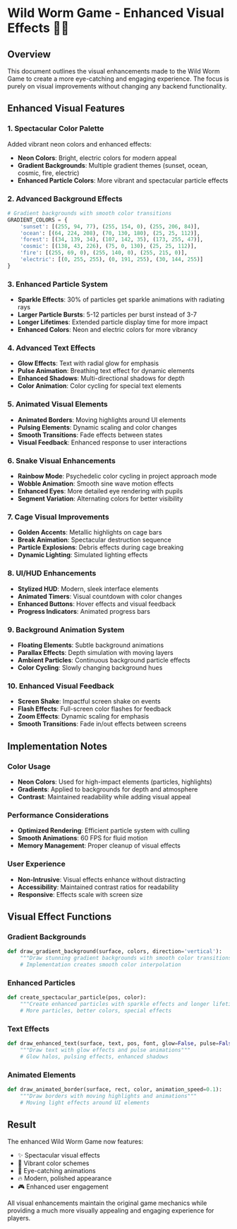 # Wild Worm Game - Enhanced Visual Effects 🐍✨

## Overview
This document outlines the visual enhancements made to the Wild Worm Game to create a more eye-catching and engaging experience. The focus is purely on visual improvements without changing any backend functionality.

## Enhanced Visual Features

### 1. Spectacular Color Palette
Added vibrant neon colors and enhanced effects:
- **Neon Colors**: Bright, electric colors for modern appeal
- **Gradient Backgrounds**: Multiple gradient themes (sunset, ocean, cosmic, fire, electric)
- **Enhanced Particle Colors**: More vibrant and spectacular particle effects

### 2. Advanced Background Effects
```python
# Gradient backgrounds with smooth color transitions
GRADIENT_COLORS = {
    'sunset': [(255, 94, 77), (255, 154, 0), (255, 206, 84)],
    'ocean': [(64, 224, 208), (70, 130, 180), (25, 25, 112)],
    'forest': [(34, 139, 34), (107, 142, 35), (173, 255, 47)],
    'cosmic': [(138, 43, 226), (75, 0, 130), (25, 25, 112)],
    'fire': [(255, 69, 0), (255, 140, 0), (255, 215, 0)],
    'electric': [(0, 255, 255), (0, 191, 255), (30, 144, 255)]
}
```

### 3. Enhanced Particle System
- **Sparkle Effects**: 30% of particles get sparkle animations with radiating rays
- **Larger Particle Bursts**: 5-12 particles per burst instead of 3-7
- **Longer Lifetimes**: Extended particle display time for more impact
- **Enhanced Colors**: Neon and electric colors for more vibrancy

### 4. Advanced Text Effects
- **Glow Effects**: Text with radial glow for emphasis
- **Pulse Animation**: Breathing text effect for dynamic elements
- **Enhanced Shadows**: Multi-directional shadows for depth
- **Color Animation**: Color cycling for special text elements

### 5. Animated Visual Elements
- **Animated Borders**: Moving highlights around UI elements
- **Pulsing Elements**: Dynamic scaling and color changes
- **Smooth Transitions**: Fade effects between states
- **Visual Feedback**: Enhanced response to user interactions

### 6. Snake Visual Enhancements
- **Rainbow Mode**: Psychedelic color cycling in project approach mode
- **Wobble Animation**: Smooth sine wave motion effects
- **Enhanced Eyes**: More detailed eye rendering with pupils
- **Segment Variation**: Alternating colors for better visibility

### 7. Cage Visual Improvements
- **Golden Accents**: Metallic highlights on cage bars
- **Break Animation**: Spectacular destruction sequence
- **Particle Explosions**: Debris effects during cage breaking
- **Dynamic Lighting**: Simulated lighting effects

### 8. UI/HUD Enhancements
- **Stylized HUD**: Modern, sleek interface elements
- **Animated Timers**: Visual countdown with color changes
- **Enhanced Buttons**: Hover effects and visual feedback
- **Progress Indicators**: Animated progress bars

### 9. Background Animation System
- **Floating Elements**: Subtle background animations
- **Parallax Effects**: Depth simulation with moving layers
- **Ambient Particles**: Continuous background particle effects
- **Color Cycling**: Slowly changing background hues

### 10. Enhanced Visual Feedback
- **Screen Shake**: Impactful screen shake on events
- **Flash Effects**: Full-screen color flashes for feedback
- **Zoom Effects**: Dynamic scaling for emphasis
- **Smooth Transitions**: Fade in/out effects between screens

## Implementation Notes

### Color Usage
- **Neon Colors**: Used for high-impact elements (particles, highlights)
- **Gradients**: Applied to backgrounds for depth and atmosphere
- **Contrast**: Maintained readability while adding visual appeal

### Performance Considerations
- **Optimized Rendering**: Efficient particle system with culling
- **Smooth Animations**: 60 FPS for fluid motion
- **Memory Management**: Proper cleanup of visual effects

### User Experience
- **Non-Intrusive**: Visual effects enhance without distracting
- **Accessibility**: Maintained contrast ratios for readability
- **Responsive**: Effects scale with screen size

## Visual Effect Functions

### Gradient Backgrounds
```python
def draw_gradient_background(surface, colors, direction='vertical'):
    """Draw stunning gradient backgrounds with smooth color transitions"""
    # Implementation creates smooth color interpolation
```

### Enhanced Particles
```python
def create_spectacular_particle(pos, color):
    """Create enhanced particles with sparkle effects and longer lifetimes"""
    # More particles, better colors, special effects
```

### Text Effects
```python
def draw_enhanced_text(surface, text, pos, font, glow=False, pulse=False):
    """Draw text with glow effects and pulse animations"""
    # Glow halos, pulsing effects, enhanced shadows
```

### Animated Elements
```python
def draw_animated_border(surface, rect, color, animation_speed=0.1):
    """Draw borders with moving highlights and animations"""
    # Moving light effects around UI elements
```

## Result
The enhanced Wild Worm Game now features:
- ✨ Spectacular visual effects
- 🌈 Vibrant color schemes
- 🎯 Eye-catching animations
- 🔥 Modern, polished appearance
- 🎮 Enhanced user engagement

All visual enhancements maintain the original game mechanics while providing a much more visually appealing and engaging experience for players.